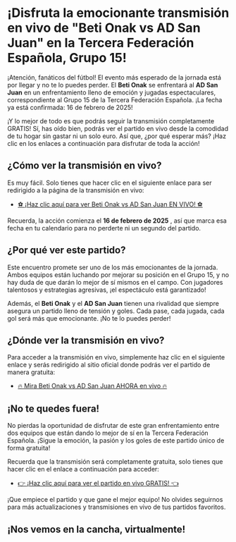 # ¡Disfruta la emocionante transmisión en vivo de "Beti Onak vs AD San Juan" en la Tercera Federación Española, Grupo 15!

¡Atención, fanáticos del fútbol! El evento más esperado de la jornada está por llegar y no te lo puedes perder. El **Beti Onak** se enfrentará al **AD San Juan** en un enfrentamiento lleno de emoción y jugadas espectaculares, correspondiente al Grupo 15 de la Tercera Federación Española. ¡La fecha ya está confirmada: 16 de febrero de 2025!

¡Y lo mejor de todo es que podrás seguir la transmisión completamente GRATIS! Sí, has oído bien, podrás ver el partido en vivo desde la comodidad de tu hogar sin gastar ni un solo euro. Así que, ¿por qué esperar más? ¡Haz clic en los enlaces a continuación para disfrutar de toda la acción!

## ¿Cómo ver la transmisión en vivo?

Es muy fácil. Solo tienes que hacer clic en el siguiente enlace para ser redirigido a la página de la transmisión en vivo:

- [⚽ ¡Haz clic aquí para ver Beti Onak vs AD San Juan EN VIVO! ⚽](https://tinyurl.com/livestreamfreeo?st=Beti+Onak+vs+AD+San+Juan&si=gh)

Recuerda, la acción comienza el **16 de febrero de 2025** , así que marca esa fecha en tu calendario para no perderte ni un segundo del partido.

## ¿Por qué ver este partido?

Este encuentro promete ser uno de los más emocionantes de la jornada. Ambos equipos están luchando por mejorar su posición en el Grupo 15, y no hay duda de que darán lo mejor de sí mismos en el campo. Con jugadores talentosos y estrategias agresivas, ¡el espectáculo está garantizado!

Además, el **Beti Onak** y el **AD San Juan** tienen una rivalidad que siempre asegura un partido lleno de tensión y goles. Cada pase, cada jugada, cada gol será más que emocionante. ¡No te lo puedes perder!

## ¿Dónde ver la transmisión en vivo?

Para acceder a la transmisión en vivo, simplemente haz clic en el siguiente enlace y serás redirigido al sitio oficial donde podrás ver el partido de manera gratuita:

- [🔥 Mira Beti Onak vs AD San Juan AHORA en vivo 🔥](https://tinyurl.com/livestreamfreeo?st=Beti+Onak+vs+AD+San+Juan&si=gh)

## ¡No te quedes fuera!

No pierdas la oportunidad de disfrutar de este gran enfrentamiento entre dos equipos que están dando lo mejor de sí en la Tercera Federación Española. ¡Sigue la emoción, la pasión y los goles de este partido único de forma gratuita!

Recuerda que la transmisión será completamente gratuita, solo tienes que hacer clic en el enlace a continuación para acceder:

- [👉 ¡Haz clic aquí para ver el partido en vivo GRATIS! 👈](https://tinyurl.com/livestreamfreeo?st=Beti+Onak+vs+AD+San+Juan&si=gh)

¡Que empiece el partido y que gane el mejor equipo! No olvides seguirnos para más actualizaciones y transmisiones en vivo de tus partidos favoritos.

## ¡Nos vemos en la cancha, virtualmente!
